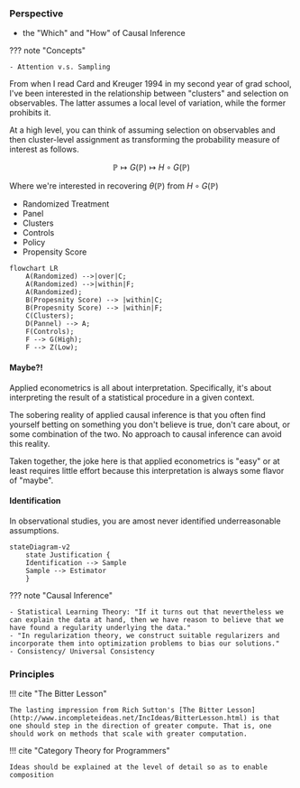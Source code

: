 ### **Perspective**

- the "Which" and "How" of Causal Inference

??? note "Concepts"
    
    - Attention v.s. Sampling 

From when I read Card and Kreuger 1994 in my second year of grad school, I've been interested in the relationship between "clusters" and selection on observables. The latter assumes a local level of variation, while the former prohibits it. 

At a high level, you can think of assuming selection on observables and then cluster-level assignment as transforming the probability measure of interest as follows.  

$$\mathbb{P} \mapsto G(\mathbb{P}) \mapsto H \circ G (\mathbb{P}) $$

Where we're interested in recovering $\theta(\mathbb{P})$ from $H \circ G (\mathbb{P})$


- Randomized Treatment
- Panel 
- Clusters
- Controls
- Policy 
- Propensity Score

``` mermaid
flowchart LR
    A(Randomized) -->|over|C;
    A(Randomized) -->|within|F;
    A(Randomized);
    B(Propesnity Score) --> |within|C;
    B(Propesnity Score) --> |within|F;
    C(Clusters);
    D(Pannel) --> A;
    F(Controls);
    F --> G(High);
    F --> Z(Low);

```

#### **Maybe?!**
Applied econometrics is all about interpretation. Specifically, it's about interpreting the result of a statistical procedure in a given context. 

The sobering reality of applied causal inference is that you often find yourself betting on something you don't believe is true, don't care about, or some combination of the two. No approach to causal inference can avoid this reality.

Taken together, the joke here is that applied econometrics is "easy" or at least requires little effort because this interpretation is always some flavor of "maybe". 

#### **Identification**

In observational studies, you are amost never identified underreasonable assumptions. 
```mermaid 
stateDiagram-v2
    state Justification {
    Identification --> Sample 
    Sample --> Estimator
    }
```

??? note "Causal Inference"

    - Statistical Learning Theory: "If it turns out that nevertheless we can explain the data at hand, then we have reason to believe that we have found a regularity underlying the data."
    - "In regularization theory, we construct suitable regularizers and incorporate them into optimization problems to bias our solutions."
    - Consistency/ Universal Consistency

### **Principles**
!!! cite "The Bitter Lesson" 

    The lasting impression from Rich Sutton's [The Bitter Lesson](http://www.incompleteideas.net/IncIdeas/BitterLesson.html) is that one should step in the direction of greater compute. That is, one should work on methods that scale with greater computation.

    

!!! cite "Category Theory for Programmers" 

    Ideas should be explained at the level of detail so as to enable composition
   
